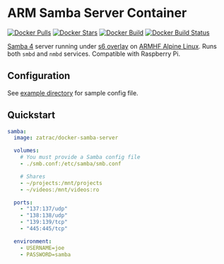 # ARM Samba Server Container

[![Docker Pulls](https://img.shields.io/docker/pulls/zatrac/docker-samba-server.svg)](https://hub.docker.com/r/zatrac/docker-samba-server/)
[![Docker Stars](https://img.shields.io/docker/stars/zatrac/docker-samba-server.svg)](https://hub.docker.com/r/zatrac/docker-samba-server/)
[![Docker Build](https://img.shields.io/docker/automated/zatrac/docker-samba-server.svg)](https://hub.docker.com/r/zatrac/docker-samba-server/)
[![Docker Build Status](https://img.shields.io/docker/build/zatrac/docker-samba-server.svg)](https://hub.docker.com/r/zatrac/docker-samba-server/)

[Samba 4](https://www.samba.org/) server running under [s6 overlay](https://github.com/just-containers/s6-overlay) on [ARMHF Alpine Linux](https://hub.docker.com/r/arm32v6/alpine/). Runs both `smbd` and `nmbd` services. 
Compatible with Raspberry Pi.

## Configuration

See [example directory](https://github.com/Zatrac/docker-samba-server/tree/master/example) for sample config file.

## Quickstart

```yml
samba:
  image: zatrac/docker-samba-server

  volumes:
    # You must provide a Samba config file
    - ./smb.conf:/etc/samba/smb.conf

    # Shares
    - ~/projects:/mnt/projects
    - ~/videos:/mnt/videos:ro

  ports:
    - "137:137/udp"
    - "138:138/udp"
    - "139:139/tcp"
    - "445:445/tcp"

  environment:
    - USERNAME=joe
    - PASSWORD=samba
```
